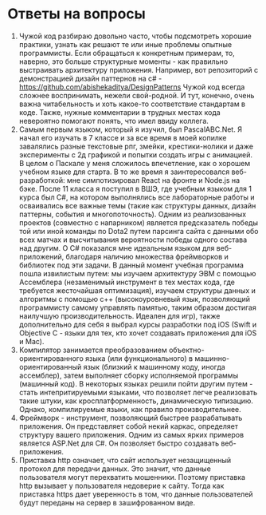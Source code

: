 # Ответы на вопросы
1. Чужой код разбираю довольно часто, чтобы подсмотреть хорошие практики, узнать как решают те или иные проблемы опытные программисты. Если обращаться к конкретным примерам, то, наверно, это больше структурные моменты - как правильно выстраивать архитектуру приложения. Например, вот репозиторий с демонстрацией дизайн паттернов на c# - https://github.com/abishekaditya/DesignPatterns Чужой код всегда сложнее воспринимать, нежели свой-родной. И тут, конечно, очень важна читабельность и хоть какое-то соответствие стандартам в коде. Также, нужные комментарии в трудных местах кода невероятно помогают понять, что имел ввиду коллега.
2. Самым первым языком, который я изучил, был PascalABC.Net. Я начал его изучать в 7 классе и за все время в моей копилке завалялись разные текстовые рпг, змейки, крестики-нолики и даже эксперименты с 2д графикой и попытки создать игры с анимацией. В целом о Паскале у меня сложилось впечетление, как о хорошем учебном языке для старта. В то же время я заинтересовался веб-разработкой: мне симпотизировал React на фронте и Node.js на бэке. После 11 класса я поступил в ВШЭ, где учебным языком для 1 курса был C#, на котором выполнялись все лабораторные работы и осваивались все важные темы (такие как структуры данных, дизайн паттерны, события и многопоточность). Одним из реализованных проектов (совместно с напарником) является предсказатель победы той или иной команды по Dota2 путем парсинга сайта с данными обо всех матчах и высчитывания вероятности победы одного состава над другим. О C# показался мне идеальным языком для веб-приложений, благодаря наличию множества фреймворков и библиотек под эти задачи. В данный момент учебная программа пошла извилистым путем: мы изучаем архитектуру ЭВМ с помощью Ассемблера (незаменимый инструмент в тех местах кода, где требуется жесточайшая оптимизация), изучаем структуры данных и алгоритмы с помощью с++ (высокоуровневый язык, позволяющий программисту самому управлять памятью, таким образом достигая наилучшую производительность. Идеален для игр), также дополнительно для себя я выбрал курсы разработки под iOS (Swift и Objective C - языки для тех, кто хочет создавать приложения для iOS и Mac). 
3. Компилятор занимается преобразованием объектно-ориентированного языка (или функционального) в машинно-ориентированный язык (близкий к машинному коду, иногда ассемблер), затем выполняет сборку исполняемой программы (машинный код). В некоторых языках решили пойти другим путем - стать интепритируемыми языками, что позволяет легче реализовать такие штуки, как кросплатформенность, динамическую типизацию. Однако, компилируемые языки, как правило производительнее.
4. Фреймворк - инструмент, позволяющий быстрее разрабатывать приложения. Он представляет собой некий каркас, определяет структуру вашего приложения. Одним из самых ярких примеров является ASP.Net для C#. Он позволяет быстро создавать веб-приложения.
5. Приставка http означает, что сайт использует незащищенный протокол для передачи данных. Это значит, что данные пользователя могут перехватить мошенники. Поэтому приставка http вызывает у пользователя недоверие к сайту. Тогда как приставка https дает уверенность в том, что данные пользователей будут переданы на сервер в зашифрованном виде. 
